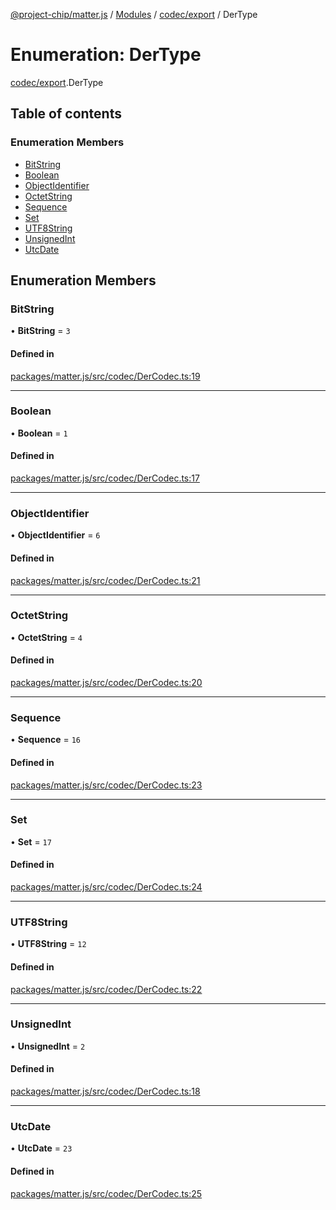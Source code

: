 [@project-chip/matter.js](../README.md) / [Modules](../modules.md) / [codec/export](../modules/codec_export.md) / DerType

# Enumeration: DerType

[codec/export](../modules/codec_export.md).DerType

## Table of contents

### Enumeration Members

- [BitString](codec_export.DerType.md#bitstring)
- [Boolean](codec_export.DerType.md#boolean)
- [ObjectIdentifier](codec_export.DerType.md#objectidentifier)
- [OctetString](codec_export.DerType.md#octetstring)
- [Sequence](codec_export.DerType.md#sequence)
- [Set](codec_export.DerType.md#set)
- [UTF8String](codec_export.DerType.md#utf8string)
- [UnsignedInt](codec_export.DerType.md#unsignedint)
- [UtcDate](codec_export.DerType.md#utcdate)

## Enumeration Members

### BitString

• **BitString** = ``3``

#### Defined in

[packages/matter.js/src/codec/DerCodec.ts:19](https://github.com/project-chip/matter.js/blob/e87b236f/packages/matter.js/src/codec/DerCodec.ts#L19)

___

### Boolean

• **Boolean** = ``1``

#### Defined in

[packages/matter.js/src/codec/DerCodec.ts:17](https://github.com/project-chip/matter.js/blob/e87b236f/packages/matter.js/src/codec/DerCodec.ts#L17)

___

### ObjectIdentifier

• **ObjectIdentifier** = ``6``

#### Defined in

[packages/matter.js/src/codec/DerCodec.ts:21](https://github.com/project-chip/matter.js/blob/e87b236f/packages/matter.js/src/codec/DerCodec.ts#L21)

___

### OctetString

• **OctetString** = ``4``

#### Defined in

[packages/matter.js/src/codec/DerCodec.ts:20](https://github.com/project-chip/matter.js/blob/e87b236f/packages/matter.js/src/codec/DerCodec.ts#L20)

___

### Sequence

• **Sequence** = ``16``

#### Defined in

[packages/matter.js/src/codec/DerCodec.ts:23](https://github.com/project-chip/matter.js/blob/e87b236f/packages/matter.js/src/codec/DerCodec.ts#L23)

___

### Set

• **Set** = ``17``

#### Defined in

[packages/matter.js/src/codec/DerCodec.ts:24](https://github.com/project-chip/matter.js/blob/e87b236f/packages/matter.js/src/codec/DerCodec.ts#L24)

___

### UTF8String

• **UTF8String** = ``12``

#### Defined in

[packages/matter.js/src/codec/DerCodec.ts:22](https://github.com/project-chip/matter.js/blob/e87b236f/packages/matter.js/src/codec/DerCodec.ts#L22)

___

### UnsignedInt

• **UnsignedInt** = ``2``

#### Defined in

[packages/matter.js/src/codec/DerCodec.ts:18](https://github.com/project-chip/matter.js/blob/e87b236f/packages/matter.js/src/codec/DerCodec.ts#L18)

___

### UtcDate

• **UtcDate** = ``23``

#### Defined in

[packages/matter.js/src/codec/DerCodec.ts:25](https://github.com/project-chip/matter.js/blob/e87b236f/packages/matter.js/src/codec/DerCodec.ts#L25)
